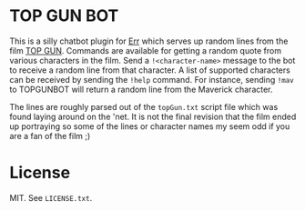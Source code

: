 # TOP GUN BOT

This is a silly chatbot plugin for [Err](http://gbin.github.com/err/) which serves up random lines from the film [TOP GUN](http://www.imdb.com/title/tt0092099/).  Commands are available for getting a random quote from various characters in the film.  Send a `!<character-name>` message to the bot to receive a random line from that character.  A list of supported characters can be received by sending the `!help` command.  For instance, sending `!mav` to TOPGUNBOT will return a random line from the Maverick character.

The lines are roughly parsed out of the `topGun.txt` script file which was found laying around on the 'net.  It is not the final revision that the film ended up portraying so some of the lines or character names my seem odd if you are a fan of the film ;)

# License

MIT.  See `LICENSE.txt`.
